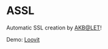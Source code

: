 # ASSL
Automatic SSL creation by [AKB@LET](https://www.lowendtalk.com/profile/3823/akb)!

Demo: [Loovit](https://assl.loovit.net/)
